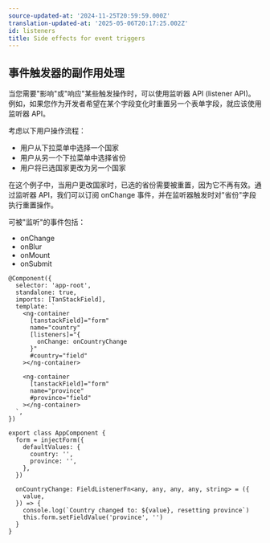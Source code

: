 ```yaml
---
source-updated-at: '2024-11-25T20:59:59.000Z'
translation-updated-at: '2025-05-06T20:17:25.002Z'
id: listeners
title: Side effects for event triggers
---
```


## 事件触发器的副作用处理

当您需要"影响"或"响应"某些触发操作时，可以使用监听器 API (listener API)。例如，如果您作为开发者希望在某个字段变化时重置另一个表单字段，就应该使用监听器 API。

考虑以下用户操作流程：

- 用户从下拉菜单中选择一个国家
- 用户从另一个下拉菜单中选择省份
- 用户将已选国家更改为另一个国家

在这个例子中，当用户更改国家时，已选的省份需要被重置，因为它不再有效。通过监听器 API，我们可以订阅 onChange 事件，并在监听器触发时对"省份"字段执行重置操作。

可被"监听"的事件包括：

- onChange
- onBlur
- onMount
- onSubmit

```angular-ts
@Component({
  selector: 'app-root',
  standalone: true,
  imports: [TanStackField],
  template: `
    <ng-container
      [tanstackField]="form"
      name="country"
      [listeners]="{
        onChange: onCountryChange
      }"
      #country="field"
    ></ng-container>

    <ng-container
      [tanstackField]="form"
      name="province"
      #province="field"
    ></ng-container>
  `,
})

export class AppComponent {
  form = injectForm({
    defaultValues: {
      country: '',
      province: '',
    },
  })

  onCountryChange: FieldListenerFn<any, any, any, any, string> = ({
    value,
  }) => {
    console.log(`Country changed to: ${value}, resetting province`)
    this.form.setFieldValue('province', '')
  }
}
```
